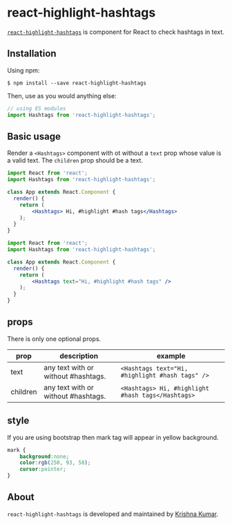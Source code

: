 # react-highlight-hashtags 

[npm-badge]: https://img.shields.io/npm/v/react-media.svg?style=flat-square
[npm]: https://www.npmjs.org/package/react-highlight-hashtags

[`react-highlight-hashtags`](https://www.npmjs.com/package/react-highlight-hashtags) is component for React to check hashtags in text.

## Installation

Using npm:

    $ npm install --save react-highlight-hashtags

Then, use as you would anything else:

```js
// using ES modules
import Hashtags from 'react-highlight-hashtags';

```
## Basic usage

Render a `<Hashtags>` component with ot without a `text` prop whose value is a valid text. The `children` prop should be a text.

```jsx
import React from 'react';
import Hashtags from 'react-highlight-hashtags';

class App extends React.Component {
  render() {
    return (
        <Hashtags> Hi, #highlight #hash tags</Hashtags>
    );
  }
}
```

```jsx
import React from 'react';
import Hashtags from 'react-highlight-hashtags';

class App extends React.Component {
  render() {
    return (
        <Hashtags text="Hi, #highlight #hash tags" />
    );
  }
}
```

## props

There is only one optional props.

|prop|description|example|
|---|---|---|
|text|any text with or without #hashtags.|`<Hashtags text="Hi, #highlight #hash tags" />`|
|children|any text with or without #hashtags.|`<Hashtags> Hi, #highlight #hash tags</Hashtags>`|

## style

If you are using bootstrap then mark tag will appear in yellow background.

```css
mark {
	background:none;
	color:rgb(250, 93, 58);
	cursor:pointer;
}
```


## About

`react-highlight-hashtags` is developed and maintained by [Krishna Kumar](https://www.linkedin.com/in/krishnadeveloper/).
